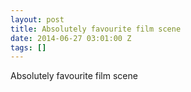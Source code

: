```yaml
---
layout: post
title: Absolutely favourite film scene
date: 2014-06-27 03:01:00 Z
tags: []
---
```

Absolutely favourite film scene

